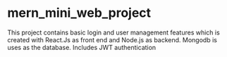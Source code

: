 # mern_mini_web_project
This project contains basic login and user management features which is created with React.Js as front end and Node.js as backend. Mongodb is uses as the database.
Includes JWT authentication
